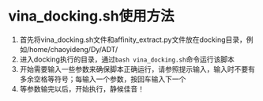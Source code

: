 # vina_docking.sh使用方法
1. 首先将vina_docking.sh文件和affinity_extract.py文件放在docking目录，例如/home/chaoyideng/Dy/ADT/
2. 进入docking执行的目录，通过`bash vina_docking.sh`命令运行该脚本
3. 开始需要输入一些参数来确保脚本正确运行，请参照提示输入，输入时不要有多余空格等符号；每输入一个参数，按回车输入下一个
4. 等参数输完以后，开始执行，静候佳音！
